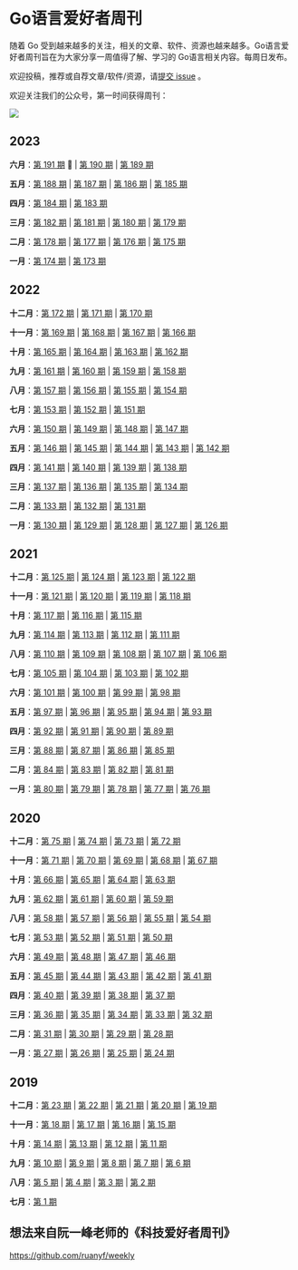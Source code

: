 # Go语言爱好者周刊

随着 Go 受到越来越多的关注，相关的文章、软件、资源也越来越多。Go语言爱好者周刊旨在为大家分享一周值得了解、学习的 Go语言相关内容。每周日发布。

欢迎投稿，推荐或自荐文章/软件/资源，请[提交 issue](https://github.com/polaris1119/golangweekly/issues) 。

欢迎关注我们的公众号，第一时间获得周刊：

![](docs/imgs/wechat.png)

## 2023

**六月**：[第 191 期](docs/issue-191.md) :high_brightness: | [第 190 期](docs/issue-190.md) | [第 189 期](docs/issue-189.md)

**五月**：[第 188 期](docs/issue-188.md) | [第 187 期](docs/issue-187.md) | [第 186 期](docs/issue-186.md) | [第 185 期](docs/issue-185.md)

**四月**：[第 184 期](docs/issue-184.md) | [第 183 期](docs/issue-183.md)

**三月**：[第 182 期](docs/issue-182.md) | [第 181 期](docs/issue-181.md) | [第 180 期](docs/issue-180.md) | [第 179 期](docs/issue-179.md)

**二月**：[第 178 期](docs/issue-178.md) | [第 177 期](docs/issue-177.md) | [第 176 期](docs/issue-176.md) | [第 175 期](docs/issue-175.md)

**一月**：[第 174 期](docs/issue-174.md) | [第 173 期](docs/issue-173.md)

## 2022

**十二月**：[第 172 期](docs/issue-172.md) | [第 171 期](docs/issue-171.md) | [第 170 期](docs/issue-170.md)

**十一月**：[第 169 期](docs/issue-169.md) | [第 168 期](docs/issue-168.md) | [第 167 期](docs/issue-167.md) | [第 166 期](docs/issue-166.md)

**十月**：[第 165 期](docs/issue-165.md) | [第 164 期](docs/issue-164.md) | [第 163 期](docs/issue-163.md) | [第 162 期](docs/issue-162.md)

**九月**：[第 161 期](docs/issue-161.md) | [第 160 期](docs/issue-160.md)  | [第 159 期](docs/issue-159.md) | [第 158 期](docs/issue-158.md)

**八月**：[第 157 期](docs/issue-157.md) | [第 156 期](docs/issue-156.md) | [第 155 期](docs/issue-155.md) | [第 154 期](docs/issue-154.md)

**七月**：[第 153 期](docs/issue-153.md) | [第 152 期](docs/issue-152.md) | [第 151 期](docs/issue-151.md)

**六月**：[第 150 期](docs/issue-150.md) | [第 149 期](docs/issue-149.md) | [第 148 期](docs/issue-148.md) | [第 147 期](docs/issue-147.md)

**五月**：[第 146 期](docs/issue-146.md) | [第 145 期](docs/issue-145.md) | [第 144 期](docs/issue-144.md) | [第 143 期](docs/issue-143.md) | [第 142 期](docs/issue-142.md)

**四月**：[第 141 期](docs/issue-141.md) | [第 140 期](docs/issue-140.md) | [第 139 期](docs/issue-139.md) | [第 138 期](docs/issue-138.md)

**三月**：[第 137 期](docs/issue-137.md) | [第 136 期](docs/issue-136.md) | [第 135 期](docs/issue-135.md) | [第 134 期](docs/issue-134.md)

**二月**：[第 133 期](docs/issue-133.md) | [第 132 期](docs/issue-132.md) | [第 131 期](docs/issue-131.md)

**一月**：[第 130 期](docs/issue-130.md) | [第 129 期](docs/issue-129.md) | [第 128 期](docs/issue-128.md) | [第 127 期](docs/issue-127.md) | [第 126 期](docs/issue-126.md)

## 2021

**十二月**：[第 125 期](docs/issue-125.md) | [第 124 期](docs/issue-124.md) | [第 123 期](docs/issue-123.md) | [第 122 期](docs/issue-122.md)

**十一月**：[第 121 期](docs/issue-121.md) | [第 120 期](docs/issue-120.md) | [第 119 期](docs/issue-119.md) | [第 118 期](docs/issue-118.md)

**十月**：[第 117 期](docs/issue-117.md) | [第 116 期](docs/issue-116.md) | [第 115 期](docs/issue-115.md)

**九月**：[第 114 期](docs/issue-114.md) | [第 113 期](docs/issue-113.md) | [第 112 期](docs/issue-112.md) | [第 111 期](docs/issue-111.md)

**八月**：[第 110 期](docs/issue-110.md) | [第 109 期](docs/issue-109.md) | [第 108 期](docs/issue-108.md) | [第 107 期](docs/issue-107.md) | [第 106 期](docs/issue-106.md)

**七月**：[第 105 期](docs/issue-105.md) | [第 104 期](docs/issue-104.md) | [第 103 期](docs/issue-103.md) | [第 102 期](docs/issue-102.md)

**六月**：[第 101 期](docs/issue-101.md) | [第 100 期](docs/issue-100.md) | [第 99 期](docs/issue-099.md) | [第 98 期](docs/issue-098.md)

**五月**：[第 97 期](docs/issue-097.md) | [第 96 期](docs/issue-096.md) | [第 95 期](docs/issue-095.md) | [第 94 期](docs/issue-094.md) | [第 93 期](docs/issue-093.md)

**四月**：[第 92 期](docs/issue-092.md) | [第 91 期](docs/issue-091.md) | [第 90 期](docs/issue-090.md) | [第 89 期](docs/issue-089.md)

**三月**：[第 88 期](docs/issue-088.md) | [第 87 期](docs/issue-087.md) | [第 86 期](docs/issue-086.md) | [第 85 期](docs/issue-085.md)

**二月**：[第 84 期](docs/issue-084.md) | [第 83 期](docs/issue-083.md) | [第 82 期](docs/issue-082.md) | [第 81 期](docs/issue-081.md)

**一月**：[第 80 期](docs/issue-080.md) | [第 79 期](docs/issue-079.md) | [第 78 期](docs/issue-078.md) | [第 77 期](docs/issue-077.md) | [第 76 期](docs/issue-076.md)

## 2020

**十二月**：[第 75 期](docs/issue-075.md) | [第 74 期](docs/issue-074.md) | [第 73 期](docs/issue-073.md) | [第 72 期](docs/issue-072.md)

**十一月**：[第 71 期](docs/issue-071.md) | [第 70 期](docs/issue-070.md) | [第 69 期](docs/issue-069.md) | [第 68 期](docs/issue-068.md) | [第 67 期](docs/issue-067.md)

**十月**：[第 66 期](docs/issue-066.md) | [第 65 期](docs/issue-065.md) | [第 64 期](docs/issue-064.md) | [第 63 期](docs/issue-063.md)

**九月**：[第 62 期](docs/issue-062.md) | [第 61 期](docs/issue-061.md) | [第 60 期](docs/issue-060.md) | [第 59 期](docs/issue-059.md)

**八月**：[第 58 期](docs/issue-058.md) | [第 57 期](docs/issue-057.md) | [第 56 期](docs/issue-056.md) | [第 55 期](docs/issue-055.md) | [第 54 期](docs/issue-054.md)

**七月**：[第 53 期](docs/issue-053.md) | [第 52 期](docs/issue-052.md) | [第 51 期](docs/issue-051.md) | [第 50 期](docs/issue-050.md)

**六月**：[第 49 期](docs/issue-049.md) | [第 48 期](docs/issue-048.md) | [第 47 期](docs/issue-047.md) | [第 46 期](docs/issue-046.md)

**五月**：[第 45 期](docs/issue-045.md) | [第 44 期](docs/issue-044.md) | [第 43 期](docs/issue-043.md) | [第 42 期](docs/issue-042.md) | [第 41 期](docs/issue-041.md)

**四月**：[第 40 期](docs/issue-040.md) | [第 39 期](docs/issue-039.md) | [第 38 期](docs/issue-038.md) | [第 37 期](docs/issue-037.md)

**三月**：[第 36 期](docs/issue-036.md) | [第 35 期](docs/issue-035.md) | [第 34 期](docs/issue-034.md) | [第 33 期](docs/issue-033.md) | [第 32 期](docs/issue-032.md)

**二月**：[第 31 期](docs/issue-031.md) | [第 30 期](docs/issue-030.md) | [第 29 期](docs/issue-029.md) | [第 28 期](docs/issue-028.md)

**一月**：[第 27 期](docs/issue-027.md) | [第 26 期](docs/issue-026.md) | [第 25 期](docs/issue-025.md) | [第 24 期](docs/issue-024.md)

## 2019

**十二月**：[第 23 期](docs/issue-023.md) | [第 22 期](docs/issue-022.md) | [第 21 期](docs/issue-021.md) | [第 20 期](docs/issue-020.md) | [第 19 期](docs/issue-019.md)

**十一月**：[第 18 期](docs/issue-018.md) | [第 17 期](docs/issue-017.md) | [第 16 期](docs/issue-016.md) | [第 15 期](docs/issue-015.md)

**十月**：[第 14 期](docs/issue-014.md) | [第 13 期](docs/issue-013.md) | [第 12 期](docs/issue-012.md) | [第 11 期](docs/issue-011.md)

**九月**：[第 10 期](docs/issue-010.md) | [第 9 期](docs/issue-009.md) | [第 8 期](docs/issue-008.md) | [第 7 期](docs/issue-007.md) | [第 6 期](docs/issue-006.md)

**八月**：[第 5 期](docs/issue-005.md) | [第 4 期](docs/issue-004.md) | [第 3 期](docs/issue-003.md) | [第 2 期](docs/issue-002.md)

**七月**：[第 1 期](docs/issue-001.md)

## 想法来自阮一峰老师的《科技爱好者周刊》

https://github.com/ruanyf/weekly
